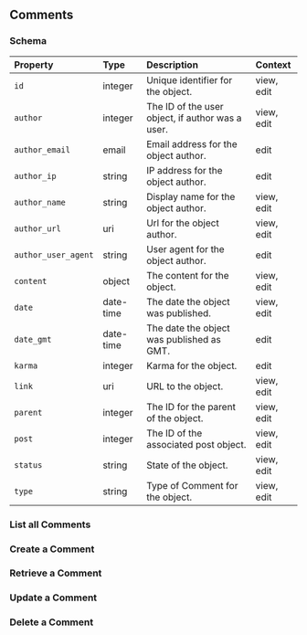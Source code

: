 ## Comments

### Schema

| Property | Type | Description | Context |
| :------- | :--- | :---------- | :------ |
| `id` | integer | Unique identifier for the object. | view, edit |
| `author` | integer | The ID of the user object, if author was a user. | view, edit |
| `author_email` | email | Email address for the object author. | edit |
| `author_ip` | string | IP address for the object author. | edit |
| `author_name` | string | Display name for the object author. | view, edit |
| `author_url` | uri | Url for the object author. | view, edit |
| `author_user_agent` | string | User agent for the object author. | edit |
| `content` | object | The content for the object. | view, edit |
| `date` | date-time | The date the object was published. | view, edit |
| `date_gmt` | date-time | The date the object was published as GMT. | edit |
| `karma` | integer | Karma for the object. | edit |
| `link` | uri | URL to the object. | view, edit |
| `parent` | integer | The ID for the parent of the object. | view, edit |
| `post` | integer | The ID of the associated post object. | view, edit |
| `status` | string | State of the object. | view, edit |
| `type` | string | Type of Comment for the object. | view, edit |

### List all Comments

### Create a Comment

### Retrieve a Comment

### Update a Comment

### Delete a Comment
